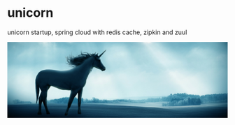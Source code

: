 # unicorn
unicorn startup, spring cloud with redis cache, zipkin and zuul


![Image description](Unicorn.jpg)
